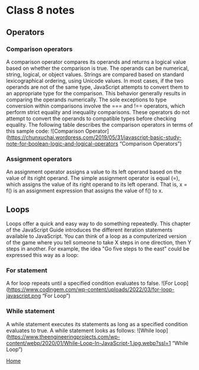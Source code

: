 # Class 8 notes

## Operators

### Comparison operators

A comparison operator compares its operands and returns a logical value based on whether the comparison is true. The operands can be numerical, string, logical, or object values. Strings are compared based on standard lexicographical ordering, using Unicode values. In most cases, if the two operands are not of the same type, JavaScript attempts to convert them to an appropriate type for the comparison. This behavior generally results in comparing the operands numerically. The sole exceptions to type conversion within comparisons involve the === and !== operators, which perform strict equality and inequality comparisons. These operators do not attempt to convert the operands to compatible types before checking equality. The following table describes the comparison operators in terms of this sample code:
![Comparison Operator](https://chunxuchai.wordpress.com/2019/05/31/javascript-basic-study-note-for-boolean-logic-and-logical-operators “Comparison Operators”)

### Assignment operators

An assignment operator assigns a value to its left operand based on the value of its right operand. The simple assignment operator is equal (=), which assigns the value of its right operand to its left operand. That is, x = f() is an assignment expression that assigns the value of f() to x.

## Loops

Loops offer a quick and easy way to do something repeatedly. This chapter of the JavaScript Guide introduces the different iteration statements available to JavaScript.
You can think of a loop as a computerized version of the game where you tell someone to take X steps in one direction, then Y steps in another. For example, the idea "Go five steps to the east" could be expressed this way as a loop:

### For statement

A for loop repeats until a specified condition evaluates to false.
![For Loop](https://www.codingem.com/wp-content/uploads/2022/03/for-loop-javascript.png “For Loop”)

### While statement

A while statement executes its statements as long as a specified condition evaluates to true. A while statement looks as follows:
![While loop](https://www.theengineeringprojects.com/wp-content/webp/2020/01/While-Loop-In-JavaScript-1.jpg.webp?ssl=1 “While Loop”)

[Home](README.md)
